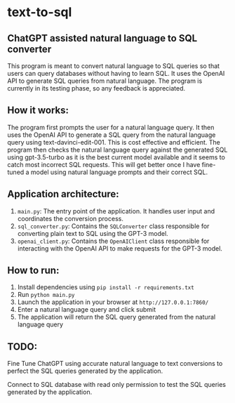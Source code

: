 # text-to-sql

## ChatGPT assisted natural language to SQL converter
This program is meant to convert natural language to SQL queries so that users can query databases without having to learn SQL. It uses the OpenAI API to generate SQL queries from natural language. The program is currently in its testing phase, so any feedback is appreciated.

## How it works:
The program first prompts the user for a natural language query. It then uses the OpenAI API to generate a SQL query from the natural language query using text-davinci-edit-001. This is cost effective and efficient. The program then checks the natural language query against the generated SQL using gpt-3.5-turbo as it is the best current model available and it seems to catch most incorrect SQL requests. This will get better once I have fine-tuned a model using natural language prompts and their correct SQL. 

## Application architecture:

1. `main.py`: The entry point of the application. It handles user input and coordinates the conversion process.
2. `sql_converter.py`: Contains the `SQLConverter` class responsible for converting plain text to SQL using the GPT-3 model.
3. `openai_client.py`: Contains the `OpenAIClient` class responsible for interacting with the OpenAI API to make requests for the GPT-3 model.

## How to run:
1. Install dependencies using `pip install -r requirements.txt`
2. Run `python main.py`
3. Launch the application in your browser at `http://127.0.0.1:7860/`
4. Enter a natural language query and click submit
5. The application will return the SQL query generated from the natural language query



## TODO:

Fine Tune ChatGPT using accurate natural language to text conversions to perfect the SQL queries generated by the application.

Connect to SQL database with read only permission to test the SQL queries generated by the application.


